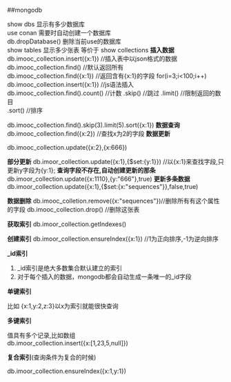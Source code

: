 ##mongodb

show dbs 显示有多少数据库  
use conan 需要时自动创建一个数据库  
db.dropDatabase()  删除当前use的数据库  
show tables  显示多少张表
等价于
show collections
**插入数据**
db.imooc_collection.insert({x:1}) //插入表中以json格式的数据
db.imooc_collection.find()  //默认返回所有  
db.imooc_collection.find({x:1}) //返回含有{x:1}的字段
for(i=3;i<100;i++) db.imooc_collection.insert({x:1}) //js语法插入  
db.imooc_collection.find().count() //计数
.skip() //跳过
.limit()  //限制返回的数目  
.sort()  //排序

db.imooc_collection.find().skip(3).limit(5).sort({x:1})
**数据查询**
db.imooc_collection.find({x:2}) //查找x为2的字段
**数据更新**  
  
db.imooc_collection.update({x:2},{x:666})

**部分更新**
db.imoor_collection.update({x:1},{$set:{y:1}}) //以{x:1}来查找字段,只更新y字段为{y:1};
**查询字段不存在,自动创建更新的那条**
db.imoor_collection.update({x:1110},{y:"666"},true)
**更新多条数据**
db.imoor_collection.update({x:1},{$set:{x:"sequences"}},false,true)

**数据删除**
db.imooc_colletion.remove({x:"sequences"})//删除所有有这个属性的字段
db.imooc_collection.drop() //删除这张表  

**获取索引**
db.imoor_collection.getIndexes()

**创建索引**
db.imoor_collection.ensureIndex({x:1}) //1为正向排序,-1为逆向排序  


**_id索引** 

1. _id索引是绝大多数集合默认建立的索引
2. 对于每个插入的数据，mongodb都会自动生成一条唯一的_id字段  

**单键索引**

比如 {x:1,y:2,z:3}以x为索引就能很快查询

**多键索引**

值具有多个记录,比如数组  
db.imoor_collection.insert({x:[1,23,5,null]})

**复合索引**(查询条件为复合的时候)

db.imoor_collection.ensureIndex({x:1,y:1})



















